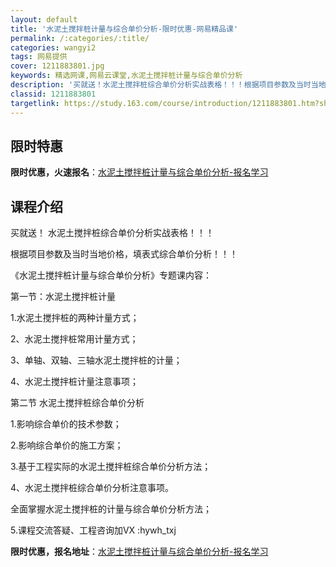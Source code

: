 ```yaml
---
layout: default
title: '水泥土搅拌桩计量与综合单价分析-限时优惠-网易精品课'
permalink: /:categories/:title/
categories: wangyi2
tags: 网易提供
cover: 1211883801.jpg
keywords: 精选网课,网易云课堂,水泥土搅拌桩计量与综合单价分析
description: '买就送！水泥土搅拌桩综合单价分析实战表格！！！根据项目参数及当时当地价格，填表式综合单价分析！！！《水泥土搅拌桩计量与综'
classid: 1211883801
targetlink: https://study.163.com/course/introduction/1211883801.htm?share=1&shareId=1025206652&utm_campaign=share&utm_medium=iphoneShare&utm_source=&utm_u=1025206652
---
```


## 限时特惠

**限时优惠，火速报名**：[水泥土搅拌桩计量与综合单价分析-报名学习](https://study.163.com/course/introduction/1211883801.htm?share=1&shareId=1025206652&utm_campaign=share&utm_medium=iphoneShare&utm_source=&utm_u=1025206652)

## 课程介绍

买就送！  水泥土搅拌桩综合单价分析实战表格！！！



根据项目参数及当时当地价格，填表式综合单价分析！！！



《水泥土搅拌桩计量与综合单价分析》专题课内容：



第一节：水泥土搅拌桩计量



1.水泥土搅拌桩的两种计量方式；



2、水泥土搅拌桩常用计量方式；



3、单轴、双轴、三轴水泥土搅拌桩的计量；



4、水泥土搅拌桩计量注意事项；



第二节 水泥土搅拌桩综合单价分析



1.影响综合单价的技术参数；



2.影响综合单价的施工方案；



3.基于工程实际的水泥土搅拌桩综合单价分析方法；



4、水泥土搅拌桩综合单价分析注意事项。



全面掌握水泥土搅拌桩的计量与综合单价分析方法；

5.课程交流答疑、工程咨询加VX :hywh_txj

**限时优惠，报名地址**：[水泥土搅拌桩计量与综合单价分析-报名学习](https://study.163.com/course/introduction/1211883801.htm?share=1&shareId=1025206652&utm_campaign=share&utm_medium=iphoneShare&utm_source=&utm_u=1025206652)

